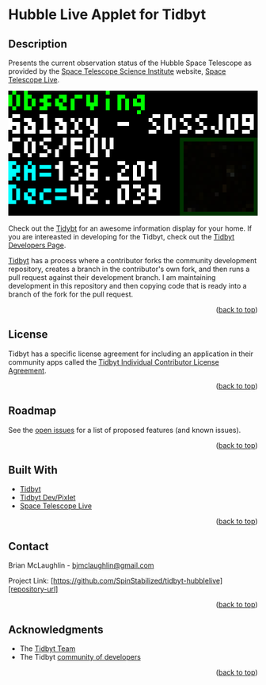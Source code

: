 <!-- Improved compatibility of back to top link: See: https://github.com/othneildrew/Best-README-Template/pull/73 -->
<a name="readme-top"></a>

# Hubble Live Applet for Tidbyt

## Description
Presents the current observation status of the Hubble Space Telescope as provided by the [Space Telescope Science Institute][stsci] website, [Space Telescope Live][space-telescope-live].

![Hubble Live for Tidbyt][app-gif]

Check out the [Tidybt][tidbyt-url] for an awesome information display for your home. If you are intereasted in developing for the Tidbyt, check out the [Tidbyt Developers Page][tidbyt-dev-url].

[Tidbyt][tidbyt-dev-url] has a process where a contributor forks the community development repository, creates a branch in the contributor's own fork, and then runs a pull request against their development branch. I am maintaining development in this repository and then copying code that is ready into a branch of the fork for the pull request.

<p align="right">(<a href="#readme-top">back to top</a>)</p>

<!-- LICENSE -->
## License

Tidbyt has a specific license agreement for including an application in their community apps called the [Tidbyt Individual Contributor License Agreement][tidbyt-lic-url].

<p align="right">(<a href="#readme-top">back to top</a>)</p>

<!-- ROADMAP -->
## Roadmap

See the [open issues][repository-issues] for a list of proposed features (and known issues).

<p align="right">(<a href="#readme-top">back to top</a>)</p>

<!-- Built With -->
## Built With

* [Tidbyt][Tidbyt-url]
* [Tidbyt Dev/Pixlet][Tidbyt-dev-url]
* [Space Telescope Live][space-telescope-live]

<p align="right">(<a href="#readme-top">back to top</a>)</p>

<!-- CONTACT -->
## Contact

Brian McLaughlin - bjmclaughlin@gmail.com

Project Link: [https://github.com/SpinStabilized/tidbyt-hubblelive][repository-url]

<p align="right">(<a href="#readme-top">back to top</a>)</p>

<!-- ACKNOWLEDGMENTS -->
## Acknowledgments

* The [Tidbyt Team][tidbyt-url]
* The Tidbyt [community of developers][tidbyt-community-url]

<p align="right">(<a href="#readme-top">back to top</a>)</p>

[repository-issues]: https://github.com/SpinStabilized/tidbyt-hubblelive/issues
[repository-url]: https://github.com/SpinStabilized/tidbyt-hubblelive
[tidbyt-community-url]: https://tidbyt.dev/docs/engage/community
[tidbyt-url]: https://tidbyt.com/
[tidbyt-dev-url]: https://tidbyt.dev/
[tidbyt-lic-url]: https://github.com/tidbyt/community/blob/main/docs/CLA.md
[tidbyt-community-repo]:[https://github.com/tidbyt/community]
[stsci]: https://www.stsci.edu/
[space-telescope-live]: https://spacetelescopelive.org/
[app-gif]: https://github.com/SpinStabilized/tidbyt-hubblelive/raw/main/hubble_live.gif